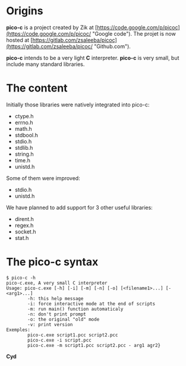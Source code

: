 # Origins
**pico-c** is a project created by Zik at [https://code.google.com/p/picoc](https://code.google.com/p/picoc/ "Google code").
The projet is now hosted at [https://gitlab.com/zsaleeba/picoc](https://gitlab.com/zsaleeba/picoc/ "Github.com"). 

**pico-c** intends to be a very light **C** interpreter. **pico-c** is very small, but include many standard libraries.

# The content
Initially those libraries were natively integrated into pico-c:

* ctype.h
* errno.h
* math.h
* stdbool.h
* stdio.h
* stdlib.h
* string.h
* time.h
* unistd.h

Some of them were improved:

* stdio.h
* unistd.h

We have planned to add support for 3 other useful libraries:

* dirent.h
* regex.h
* socket.h
* stat.h

# The pico-c syntax

```
$ pico-c -h
pico-c.exe, A very small C interpreter
Usage: pico-c.exe [-h] [-i] [-m] [-n] [-o] [<filename1>...] [- <arg1>...]
        -h: this help message
        -i: force interactive mode at the end of scripts
        -m: run main() function automaticaly
        -n: don't print prompt
        -o: the original "old" mode
        -v: print version
Exemples:
        pico-c.exe script1.pcc script2.pcc
        pico-c.exe -i script.pcc
        pico-c.exe -m script1.pcc script2.pcc - arg1 agr2}
```

**Cyd**
